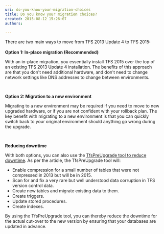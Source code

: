 ```yaml
---
uri: do-you-know-your-migration-choices
title: Do you know your migration choices?
created: 2015-08-12 15:26:07
authors:

---
```





<span class='intro'> <p><span style="line-height&#58;20.7999992370605px;">There are two main ways to move from TFS 2013 Update 4 to TFS 2015&#58;</span></p> </span>

<p><strong>Option 1&#58; </strong><strong>In-place migration (Recommended)</strong></p><p>With an in-place migration, you essentially install TFS 2015 over the top of an existing TFS 2013 Update 4 installation. The benefits of this approach are that you don't need additional hardware, and don't need to change network settings like DNS addresses to change between environments.</p><p>&#160;</p><p><strong>Option 2&#58; Migration to a new environment</strong></p><p>Migrating to a new environment may be required if you need to move to new upgraded hardware, or if you are not confident with your rollback plan. The key benefit with migrating to a new environment is that you can quickly switch back to your original environment should anything go wrong during the upgrade.</p><p>&#160;</p><p><strong>Reducing downtime</strong></p><p>With both options, you can also use the <a href="https&#58;//msdn.microsoft.com/en-us/Library/vs/alm/TFS/upgrade/pre-upgrade">TfsPreUpgrade tool to reduce downtime</a>. As per the article, the TfsPreUpgrade tool will&#58;</p><ul style="list-style-type&#58;disc;"><li>Enable compression for a small number of tables that were not compressed in 2013 but will be in 2015.</li><li>Scan for and fix a very rare but well understood data corruption in TFS version control data.</li><li>Create new tables and migrate existing data to them.</li><li>Create triggers.</li><li>Update stored procedures.</li><li>Create indexes.</li></ul><p>By using the TfsPreUpgrade tool, you can thereby reduce the downtime for the actual cut-over to the new version by ensuring that your databases are updated in advance.</p>



